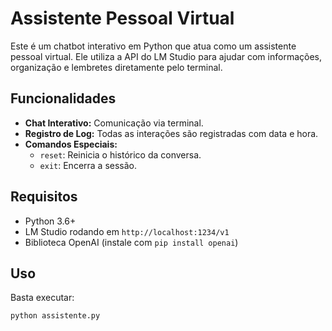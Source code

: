 # Assistente Pessoal Virtual

Este é um chatbot interativo em Python que atua como um assistente pessoal virtual. Ele utiliza a API do LM Studio para ajudar com informações, organização e lembretes diretamente pelo terminal.

## Funcionalidades

- **Chat Interativo:** Comunicação via terminal.
- **Registro de Log:** Todas as interações são registradas com data e hora.
- **Comandos Especiais:**
  - `reset`: Reinicia o histórico da conversa.
  - `exit`: Encerra a sessão.

## Requisitos

- Python 3.6+
- LM Studio rodando em `http://localhost:1234/v1`
- Biblioteca OpenAI (instale com `pip install openai`)

## Uso

Basta executar:

```bash
python assistente.py
